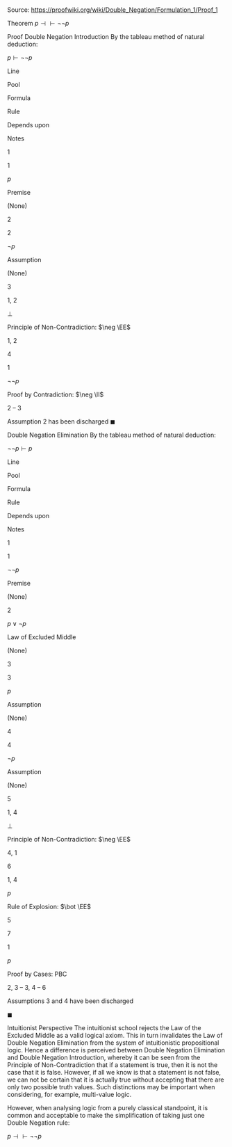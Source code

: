 # 

Source: https://proofwiki.org/wiki/Double_Negation/Formulation_1/Proof_1



Theorem
$p \dashv \vdash \neg \neg p$


Proof
Double Negation Introduction
By the tableau method of natural deduction:


$p \vdash \neg \neg p$


Line


Pool

Formula

Rule

Depends upon

Notes


1


1

$p$

Premise

(None)




2


2

$\neg p$

Assumption

(None)




3


1, 2

$\bot$

Principle of Non-Contradiction: $\neg \EE$

1, 2




4


1

$\neg \neg p$

Proof by Contradiction: $\neg \II$

2 – 3

Assumption 2 has been discharged
$\blacksquare$


Double Negation Elimination
By the tableau method of natural deduction:


$\neg \neg p \vdash p$


Line


Pool

Formula

Rule

Depends upon

Notes


1


1

$\neg \neg p$

Premise

(None)




2




$p \lor \neg p$

Law of Excluded Middle

(None)




3


3

$p$

Assumption

(None)




4


4

$\neg p$

Assumption

(None)




5


1, 4

$\bot$

Principle of Non-Contradiction: $\neg \EE$

4, 1




6


1, 4

$p$

Rule of Explosion: $\bot \EE$

5




7


1

$p$

Proof by Cases: $\text{PBC}$

2, 3 – 3, 4 – 6

Assumptions 3 and 4 have been discharged

$\blacksquare$


Intuitionist Perspective
The intuitionist school rejects the Law of the Excluded Middle as a valid logical axiom.
This in turn invalidates the Law of Double Negation Elimination from the system of intuitionistic propositional logic.
Hence a difference is perceived between Double Negation Elimination and Double Negation Introduction, whereby it can be seen from the Principle of Non-Contradiction that if a statement is true, then it is not the case that it is false.
However, if all we know is that a statement is not false, we can not be certain that it is actually true without accepting that there are only two possible truth values.
Such distinctions may be important when considering, for example, multi-value logic.

However, when analysing logic from a purely classical standpoint, it is common and acceptable to make the simplification of taking just one Double Negation rule:

$p \dashv \vdash \neg \neg p$




